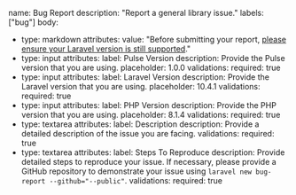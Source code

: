 name: Bug Report
description: "Report a general library issue."
labels: ["bug"]
body:
  - type: markdown
    attributes:
      value: "Before submitting your report, [please ensure your Laravel version is still supported](https://laravel.com/docs/releases#support-policy)."
  - type: input
    attributes:
      label: Pulse Version
      description: Provide the Pulse version that you are using.
      placeholder: 1.0.0
    validations:
      required: true
  - type: input
    attributes:
      label: Laravel Version
      description: Provide the Laravel version that you are using.
      placeholder: 10.4.1
    validations:
      required: true
  - type: input
    attributes:
      label: PHP Version
      description: Provide the PHP version that you are using.
      placeholder: 8.1.4
    validations:
      required: true
  - type: textarea
    attributes:
      label: Description
      description: Provide a detailed description of the issue you are facing.
    validations:
      required: true
  - type: textarea
    attributes:
      label: Steps To Reproduce
      description: Provide detailed steps to reproduce your issue. If necessary, please provide a GitHub repository to demonstrate your issue using `laravel new bug-report --github="--public"`.
    validations:
      required: true
      
